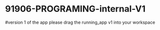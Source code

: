 # 91906-PROGRAMING-internal-V1
#version 1 of the app please drag the running_app v1 into your workspace
